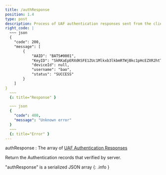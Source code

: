 ```yaml
---
title: /authResponse
position: 1.4
type: post
description: Process of UAF authentication responses sent from the client.
right_code: |
  ~~~ json
  {
    "code": 200,
    "message": [
        {
            "AAID": "BATS#0001",
            "KeyID": "SkRKaEpERXdKSFE1ZUc1Mlkxb3lkbmRTWjBkc1pHcEZXR2htTTA4",
            "deviceId": null,
            "username": "bao",
            "status": "SUCCESS"
        }
    ]
}
  ~~~
  {: title="Response" }

  ~~~ json
  {
    "code": 400,
    "message": "Unknown error"
  }
  ~~~
  {: title="Error" }
---
```


authResponse
: The array of [UAF Authentication Responses](https://fidoalliance.org/specs/fido-uaf-v1.1-id-20170202/fido-uaf-protocol-v1.1-id-20170202.html#authenticationresponse-dictionary)

Return the Authentication records that verified by server.

"authResponse" is a serialized JSON array
{: .info }
